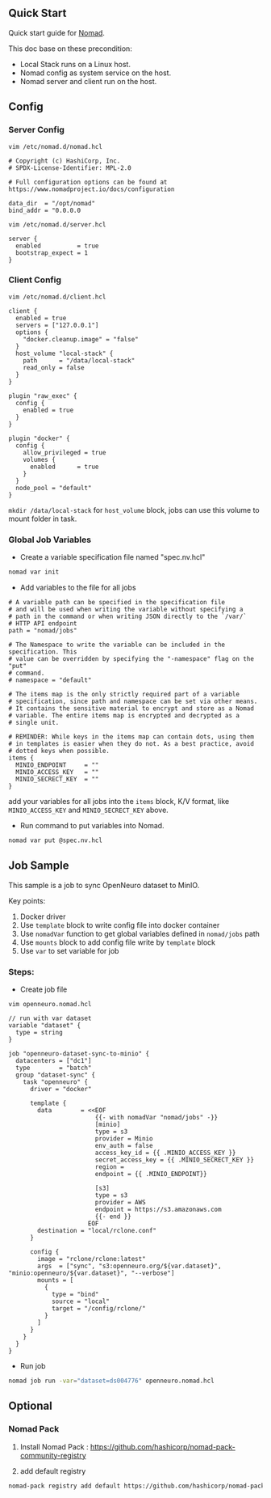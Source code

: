 ## Quick Start
Quick start guide for [Nomad](https://developer.hashicorp.com/nomad/tutorials/get-started?in=nomad/get-started).

This doc base on these precondition:

- Local Stack runs on a Linux host.
- Nomad config as system service on the host.
- Nomad server and client run on the host.

## Config

### Server Config

`vim /etc/nomad.d/nomad.hcl`

```hcl
# Copyright (c) HashiCorp, Inc.
# SPDX-License-Identifier: MPL-2.0

# Full configuration options can be found at https://www.nomadproject.io/docs/configuration

data_dir  = "/opt/nomad"
bind_addr = "0.0.0.0
```

`vim /etc/nomad.d/server.hcl`

```hcl
server {
  enabled          = true
  bootstrap_expect = 1
}
```

### Client Config

`vim /etc/nomad.d/client.hcl`

```hcl
client {
  enabled = true
  servers = ["127.0.0.1"]
  options {
    "docker.cleanup.image" = "false"
  }
  host_volume "local-stack" {
    path      = "/data/local-stack"
    read_only = false
  }
}

plugin "raw_exec" {
  config {
    enabled = true
  }
}

plugin "docker" {
  config {
    allow_privileged = true
    volumes {
      enabled      = true
    }
  }
  node_pool = "default"
}
```

`mkdir /data/local-stack` for `host_volume` block, jobs can use this volume to mount folder in task.

### Global Job Variables

- Create a variable specification file named "spec.nv.hcl"

```bash
nomad var init
```

- Add variables to the file for all jobs

```hcl
# A variable path can be specified in the specification file
# and will be used when writing the variable without specifying a
# path in the command or when writing JSON directly to the `/var/`
# HTTP API endpoint
path = "nomad/jobs"

# The Namespace to write the variable can be included in the specification. This
# value can be overridden by specifying the "-namespace" flag on the "put"
# command.
# namespace = "default"

# The items map is the only strictly required part of a variable
# specification, since path and namespace can be set via other means.
# It contains the sensitive material to encrypt and store as a Nomad
# variable. The entire items map is encrypted and decrypted as a
# single unit.

# REMINDER: While keys in the items map can contain dots, using them
# in templates is easier when they do not. As a best practice, avoid
# dotted keys when possible.
items {
  MINIO_ENDPOINT     = ""
  MINIO_ACCESS_KEY   = ""
  MINIO_SECRECT_KEY  = ""
}

```

add your variables for all jobs into the `items` block, K/V format, like `MINIO_ACCESS_KEY` and `MINIO_SECRECT_KEY` above.

- Run command to put variables into Nomad.
    
```bash
nomad var put @spec.nv.hcl
```

## Job Sample
This sample is a job to sync OpenNeuro dataset to MinIO.

Key points:

1. Docker driver
2. Use `template` block to write config file into docker container
3. Use `nomadVar` function to get global variables defined in `nomad/jobs` path
3. Use `mounts` block to add config file write by `template` block
4. Use `var` to set variable for job

### Steps:

- Create job file

`vim openneuro.nomad.hcl`

```hcl
// run with var dataset
variable "dataset" {
  type = string
}

job "openneuro-dataset-sync-to-minio" {
  datacenters = ["dc1"]
  type        = "batch"
  group "dataset-sync" {
    task "openneuro" {
      driver = "docker"

      template {
        data        = <<EOF
                        {{- with nomadVar "nomad/jobs" -}}
                        [minio]
                        type = s3
                        provider = Minio
                        env_auth = false
                        access_key_id = {{ .MINIO_ACCESS_KEY }}
                        secret_access_key = {{ .MINIO_SECRECT_KEY }}
                        region =
                        endpoint = {{ .MINIO_ENDPOINT}}

                        [s3]
                        type = s3
                        provider = AWS
                        endpoint = https://s3.amazonaws.com
                        {{- end }}
                      EOF
        destination = "local/rclone.conf"
      }

      config {
        image = "rclone/rclone:latest"
        args  = ["sync", "s3:openneuro.org/${var.dataset}", "minio:openneuro/${var.dataset}", "--verbose"]
        mounts = [
          {
            type = "bind"
            source = "local"
            target = "/config/rclone/"
          }
        ]
      }
    }
  }
}
```

- Run job

```bash
nomad job run -var="dataset=ds004776" openneuro.nomad.hcl
```

## Optional

### Nomad Pack

1. Install Nomad Pack : https://github.com/hashicorp/nomad-pack-community-registry

2. add default registry
```bash
nomad-pack registry add default https://github.com/hashicorp/nomad-pack-community-registry
```